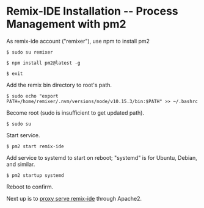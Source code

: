 # Remix-IDE Installation -- Process Management with pm2


As remix-ide account ("remixer"), use npm to install pm2

    $ sudo su remixer

    $ npm install pm2@latest -g

    $ exit

Add the remix bin directory to root's path.

    $ sudo echo "export PATH=/home/remixer/.nvm/versions/node/v10.15.3/bin:$PATH" >> ~/.bashrc

Become root (sudo is insufficient to get updated path).

    $ sudo su

Start service.

    $ pm2 start remix-ide

Add service to systemd to start on reboot; "systemd" is for Ubuntu, Debian, and similar.

    $ pm2 startup systemd

Reboot to confirm.


Next up is to [proxy serve remix-ide](./remix-ide-installation-apache2-proxy.md) through Apache2.
